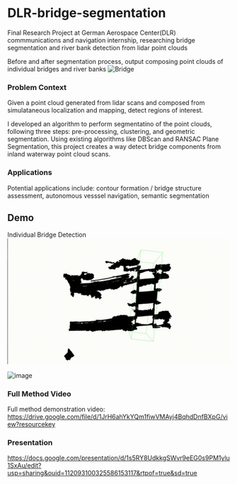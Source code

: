 # DLR-bridge-segmentation
Final Research Project at German Aerospace Center(DLR) commmunications and navigation internship, researching bridge segmentation and river bank detection from lidar point clouds

Before and after segmentation process, output composing point clouds of individual bridges and river banks
![Bridge](https://github.com/0austinli4/DLR-bridge-segmentation/blob/main/bridgeSegmentation%201.gif)

### Problem Context
Given a point cloud generated from lidar scans and composed from simulataneous localization and mapping, detect regions of interest. 

I developed an algorithm to perform segmentatino of the point clouds, following three steps: pre-processing, clustering, and geometric segmentation. Using existing algorithms like DBScan and RANSAC Plane Segmentation, this project creates a way detect bridge components from inland waterway point cloud scans. 

### Applications
Potential applications include: contour formation / bridge structure assessment, autonomous vesssel navigation, semantic segmentation

## Demo

Individual Bridge Detection
![Single Bridge](https://github.com/0austinli4/DLR-bridge-segmentation/blob/main/singleBridge.gif)

<img width="800" alt="image" src="https://github.com/0austinli4/DLR-bridge-segmentation/assets/108751584/1381686b-8d82-40ab-ae2e-eee0785d9193">

### Full Method Video
Full method demonstration video: https://drive.google.com/file/d/1JrH6ahYkYQm1fiwVMAyj4BqhdDnfBXpG/view?resourcekey

### Presentation
https://docs.google.com/presentation/d/1s5RY8UdkkgSWvr9eEG0s9PM1ylu1SxAu/edit?usp=sharing&ouid=112093100325586153117&rtpof=true&sd=true

